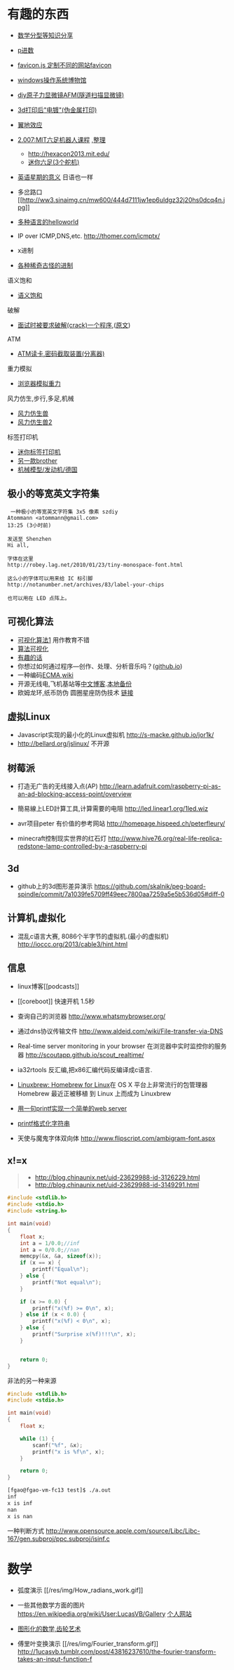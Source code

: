 # 有趣的东西

* [数学分型等知识分享](http://www.3blue1brown.com/)
* [p进数](P-adic_number)
* [favicon.js 定制不同的网站favicon](http://lab.ejci.net/favico.js/)
* [windows操作系统博物馆](https://winworldpc.com/)
* [diy原子力显微镜AFM(隧道扫描显微镜)](http://www.instructables.com/id/A-DIY-AFM-Whokshop/)
* [3d打印后"电镀"(伪金属打印)](http://hackaday.com/2015/08/23/metal-3d-printing-with-your-printer/)
* [翼地效应](ge)
* [2.007:MIT六足机器人课程](http://me-2007.mit.edu/videos) ,[整理](hexapod)
  * http://hexacon2013.mit.edu/
  * [迷你六足(3个舵机)](http://letsmakerobots.com/node/15032)
* [英语星期的意义](http://www.crowl.org/lawrence/time/days.html) 日语也一样
* 多岔路口 [[http://ww3.sinaimg.cn/mw600/444d7111jw1ep6uldgz32j20hs0dcq4n.jpg]]
* [多种语言的helloworld](http://helloworldcollection.de/) 
* IP over ICMP,DNS,etc. http://thomer.com/icmptx/
* x进制

* [各种稀奇古怪的进制](jinzhi)

语义饱和

* [语义饱和](http://zh.wikipedia.org/zh/%E8%AF%AD%E4%B9%89%E9%A5%B1%E5%92%8C)

破解

* [面试时被要求破解(crack)一个程序](fun/crack),([原文](http://erenyagdiran.github.io/I-was-just-asked-to-crack-a-program-Part-1/))

ATM

* [ATM读卡,密码截取装置(分离器)](http://krebsonsecurity.com/all-about-skimmers/)

重力模拟

* [浏览器模拟重力](http://www.nowykurier.com/toys/gravity/gravity.html)

风力仿生,步行,多足,机械

* [风力仿生兽](http://www.strandbeest.com/beests_leg.php)
* [风力仿生兽2](http://knewone.com/things/da-ren-de-ke-xue-xi-lie-di-30-qi-feng-li-fang-sheng-shou/reviews/54029e0431302d6cc1fc0700)

标签打印机

* [迷你标签打印机](http://www.chiphell.com/thread-1110371-1-1.html)
* [另一款brother](http://www.chiphell.com/thread-856599-1-1.html)
* [机械模型/发动机/德国](http://www.en.boehm-stirling.com/)
 
## 极小的等宽英文字符集
```text
 一种极小的等宽英文字符集 3x5 像素 szdiy
Atommann <atommann@gmail.com>
13:25 (3小时前)

发送至 Shenzhen 
Hi all,

字体在这里
http://robey.lag.net/2010/01/23/tiny-monospace-font.html

这么小的字体可以用来给 IC 标引脚
http://notanumber.net/archives/83/label-your-chips

也可以用在 LED 点阵上。
```

## 可视化算法

* [可视化算法1](http://www.comp.nus.edu.sg/~stevenha/visualization/index.html) 用作教育不错
* [算法可视化](http://bindog.github.io/%E7%90%86%E8%AE%BA/2014/08/09/visualizing-algorithms/)
* [有趣的话](talk)
* 你想过如何通过程序—创作、处理、分析音乐吗？([github.io](http://music-suite.github.io/docs/ref/))
* 一种编码[ECMA](http://www.polyomino.org.uk/computer/ECMA-10/),[wiki]()
* 开源无线电,飞机基站等[中文博客](http://blog.sina.com.cn/s/blog_67cdafe201014odm.html).[本地备份](gnuradio)
* 欧姆龙环,纸币防伪 圆圈星座防伪技术 [链接](http://zh.wikipedia.org/zh/%E5%9C%86%E5%9C%88%E6%98%9F%E5%BA%A7%E9%98%B2%E4%BC%AA%E6%8A%80%E6%9C%AF)

## 虚拟Linux
* Javascript实现的最小化的Linux虚拟机 http://s-macke.github.io/jor1k/
* http://bellard.org/jslinux/ 不开源 

## 树莓派
* 打造无广告的无线接入点(AP) http://learn.adafruit.com/raspberry-pi-as-an-ad-blocking-access-point/overview

* 簡易線上LED計算工具,计算需要的电阻 http://led.linear1.org/1led.wiz
* avr项目peter 有价值的参考网站 http://homepage.hispeed.ch/peterfleury/
* minecraft控制现实世界的红石灯 http://www.hive76.org/real-life-replica-redstone-lamp-controlled-by-a-raspberry-pi

## 3d
* github上的3d图形差异演示 https://github.com/skalnik/peg-board-spindle/commit/7a1039fe5709ff49eec7800aa7259a5e5b536d05#diff-0

## 计算机,虚拟化

* 混乱c语言大赛, 8086个半字节的虚拟机.(最小的虚拟机) http://ioccc.org/2013/cable3/hint.html

## 信息
* linux博客[[podcasts]]
* [[coreboot]]  快速开机 1.5秒
* 查询自己的浏览器 http://www.whatsmybrowser.org/
* 通过dns协议传输文件 http://www.aldeid.com/wiki/File-transfer-via-DNS
* Real-time server monitoring in your browser 在浏览器中实时监控你的服务器 http://scoutapp.github.io/scout_realtime/
* ia32rtools 反汇编,把x86汇编代码反编译成c语言.
* [Linuxbrew: Homebrew for Linux](https://linuxtoy.org/archives/linuxbrew.html)在 OS X 平台上非常流行的包管理器 Homebrew 最近正被移植 到 Linux 上而成为 Linuxbrew
* [用一句printf实现一个简单的web server](http://tinyhack.com/2014/03/12/implementing-a-web-server-in-a-single-printf-call/)
* [printf格式化字符串](http://crypto.stanford.edu/cs155/papers/formatstring-1.2.pdf)

* 天使与魔鬼字体双向体 http://www.flipscript.com/ambigram-font.aspx

## x!=x

> * http://blog.chinaunix.net/uid-23629988-id-3126229.html
> * http://blog.chinaunix.net/uid-23629988-id-3149291.html

```c
#include <stdlib.h>
#include <stdio.h>
#include <string.h>

int main(void)
{
    float x;
    int a = 1/0.0;//inf
    int a = 0/0.0;//nan
    memcpy(&x, &a, sizeof(x));
    if (x == x) {
        printf("Equal\n");
    } else {
        printf("Not equal\n");
    }

    if (x >= 0.0) {
        printf("x(%f) >= 0\n", x);
    } else if (x < 0.0) {
        printf("x(%f) < 0\n", x);
    } else {
        printf("Surprise x(%f)!!!\n", x);
    }


    return 0;
}
```
非法的另一种来源
```c
#include <stdlib.h>
#include <stdio.h>

int main(void)
{
    float x;

    while (1) {
        scanf("%f", &x);
        printf("x is %f\n", x);
    }

    return 0;
}
```
```bash
[fgao@fgao-vm-fc13 test]$ ./a.out
inf
x is inf
nan
x is nan
```
一种判断方式
http://www.opensource.apple.com/source/Libc/Libc-167/gen.subproj/ppc.subproj/isinf.c

# 数学

* 弧度演示 [[/res/img/How_radians_work.gif]]
* 一些其他数学方面的图片 https://en.wikipedia.org/wiki/User:LucasVB/Gallery [个人网站](http://1ucasvb.tumblr.com/)
* [图形化的数学,齿轮艺术](http://bugman123.com/Gears/index.html)

* 傅里叶变换演示 [[/res/img/Fourier_transform.gif]] http://1ucasvb.tumblr.com/post/43816237610/the-fourier-transform-takes-an-input-function-f
